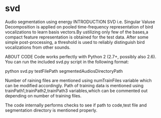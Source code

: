 # svd
Audio segmentation using energy
INTRODUCTION
SVD i.e. Singular Valuse Decomposition is applied on pooled time-frequency representation of bird vocalizations to learn basis vectors.By ustilizing only few of the bases,a compact feature representation is obtained for the test data.
After some simple post-processing, a threshold is used to reliably distinguish bird vocalizations from other sounds.

ABOUT CODE
Code works perfectly with  Python 2 (2.7+, possibly also 2.6).
You can run the included svd.py script in the following format:

python svd.py testFilePath segmentedAudiosDirectoryPath

Number of raining files are mentioned using numTrainFiles variable which can be modified accordingly.
Path of training data is mentioned using trainPath1,trainPath2,trainPath3 variables,which can be commented out depending on number of training files.

The code internally performs checks to see if path to code,test file and segmentation directory is mentioned properly.

